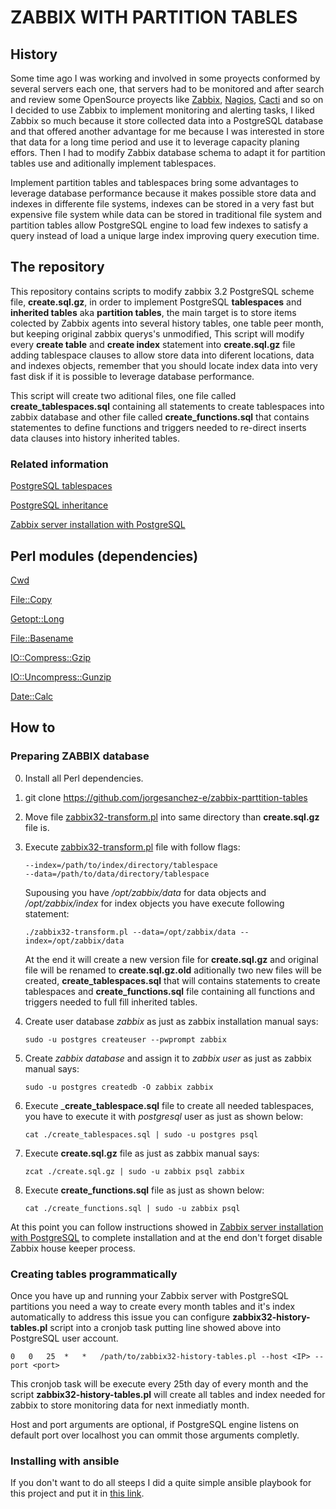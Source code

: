 # ZABBIX WITH PARTITION TABLES

## History

Some time ago I was working and involved in some proyects conformed by several servers each one, that servers had to be monitored and after search and review some OpenSource proyects like [Zabbix](https://www.zabbix.com/), [Nagios](https://www.nagios.org/), [Cacti](https://www.cacti.net/) and so on I decided to use Zabbix to implement monitoring and alerting tasks, I liked Zabbix so much because it store collected data into a PostgreSQL database and that offered another advantage for me because I was interested in store that data for a long time period and use it to leverage capacity planing effors. Then I had to modify Zabbix database schema to adapt it for partition tables use and aditionally implement tablespaces.

Implement partition tables and tablespaces bring some advantages to leverage database performance because it makes possible store data and indexes in differente file systems, indexes can be stored in a very fast but expensive file system while data can be stored in traditional file system and partition tables allow PostgreSQL engine to load few indexes to satisfy a query instead of load a unique large index improving query execution time.

## The repository

This repository contains scripts to modify zabbix 3.2 PostgreSQL scheme file, __create.sql.gz__,  in order to implement PostgreSQL __tablespaces__ and __inherited tables__ aka __partition tables__, the main target is to store items colected by Zabbix agents into several history tables, one table peer month, but keeping original zabbix querys's unmodified, This script will modify every __create table__ and __create index__ statement into __create.sql.gz__ file adding tablespace clauses to allow store data into diferent locations, data and indexes objects, remember that you should locate index data into very fast disk if it is possible to leverage database performance.

This script will create two aditional files, one file called __create_tablespaces.sql__ containing all statements to create tablespaces into zabbix database and other file called __create_functions.sql__ that contains statementes to define functions and triggers needed to re-direct inserts data clauses into history inherited tables.

### Related information

[PostgreSQL tablespaces](https://www.postgresql.org/docs/9.5/static/manage-ag-tablespaces.html)

[PostgreSQL inheritance](https://www.postgresql.org/docs/9.5/static/ddl-inherit.html)

[Zabbix server installation with PostgreSQL](https://www.zabbix.com/documentation/3.2/manual/installation/install_from_packages/server_installation_with_postgresql)

## Perl modules (dependencies)

[Cwd](http://perldoc.perl.org/Cwd.html)

[File::Copy](https://perldoc.perl.org/File/Copy.html)

[Getopt::Long](http://perldoc.perl.org/Getopt/Long.html)

[File::Basename](http://perldoc.perl.org/File/Basename.html)

[IO::Compress::Gzip](https://metacpan.org/pod/release/PMQS/IO-Compress-2.081/lib/IO/Compress/Gzip.pm)

[IO::Uncompress::Gunzip](https://metacpan.org/pod/release/PMQS/IO-Compress-2.081/lib/IO/Uncompress/Gunzip.pm)

[Date::Calc](https://metacpan.org/pod/Date::Calc)

## How to

### Preparing ZABBIX database

0. Install all Perl dependencies.

1. git clone https://github.com/jorgesanchez-e/zabbix-parttition-tables

2. Move file [zabbix32-transform.pl](https://github.com/jorgesanchez-e/1billion-with-zabbix/blob/master/zabbix32-transform.pl) into same directory than __create.sql.gz__ file is.

3. Execute [zabbix32-transform.pl](https://github.com/jorgesanchez-e/1billion-with-zabbix/blob/master/zabbix32-transform.pl) file with follow flags:

   ```shell
   --index=/path/to/index/directory/tablespace
   --data=/path/to/data/directory/tablespace
   ```

   Supousing you have _/opt/zabbix/data_ for data objects and _/opt/zabbix/index_ for index objects you have  execute following statement:

   ```shell
   ./zabbix32-transform.pl --data=/opt/zabbix/data --index=/opt/zabbix/data
   ```

   At the end it will create a new version file for __create.sql.gz__ and original file will be renamed to __create.sql.gz.old__ aditionally two new files will be created, __create_tablespaces.sql__ that will contains  statements to create tablespaces and __create_functions.sql__ file containing all functions and triggers needed to full fill inherited tables.

4. Create user database _zabbix_ as just as zabbix installation manual says:

   ```shell
   sudo -u postgres createuser --pwprompt zabbix
   ```

5. Create _zabbix database_ and assign it to _zabbix user_ as just as zabbix manual says:

   ``` shell
   sudo -u postgres createdb -O zabbix zabbix
   ```

6. Execute ___create_tablespace.sql__ file to create all needed tablespaces, you have to execute it with _postgresql_ user as just as shown below:

   ```shell
   cat ./create_tablespaces.sql | sudo -u postgres psql 
   ```

7. Execute __create.sql.gz__ file as just as zabbix manual says:

   ```shell
   zcat ./create.sql.gz | sudo -u zabbix psql zabbix 
   ```

8. Execute __create_functions.sql__ file as just as shown below:

   ```shell
   cat ./create_functions.sql | sudo -u zabbix psql
   ```

At this point you can follow instructions showed in [Zabbix server installation with PostgreSQL](https://www.zabbix.com/documentation/3.2/manual/installation/install_from_packages/server_installation_with_postgresql) to complete installation and at the end don't forget disable Zabbix house keeper process.



### Creating tables programmatically

Once you have up and running  your Zabbix server with PostgreSQL partitions you need a way to create  every month tables and it's index automatically to address this issue you can configure  __zabbix32-history-tables.pl__ script into a cronjob task putting line showed above into PostgreSQL user account.

```shell
0	0	25	*	*	/path/to/zabbix32-history-tables.pl --host <IP> --port <port>
```

This cronjob task will be execute every 25th day of every month and the script __zabbix32-history-tables.pl__ will create all tables and index needed for zabbix to store monitoring data for next inmediatly month.

Host and port arguments are optional, if PostgreSQL engine listens on default port over localhost you can ommit those arguments completly. 



### Installing with ansible

If you don't want to do all steeps I did a quite simple ansible playbook for this project and put it in [this link](https://github.com/jorgesanchez-e/ansible-zabbix-partition-tables).

